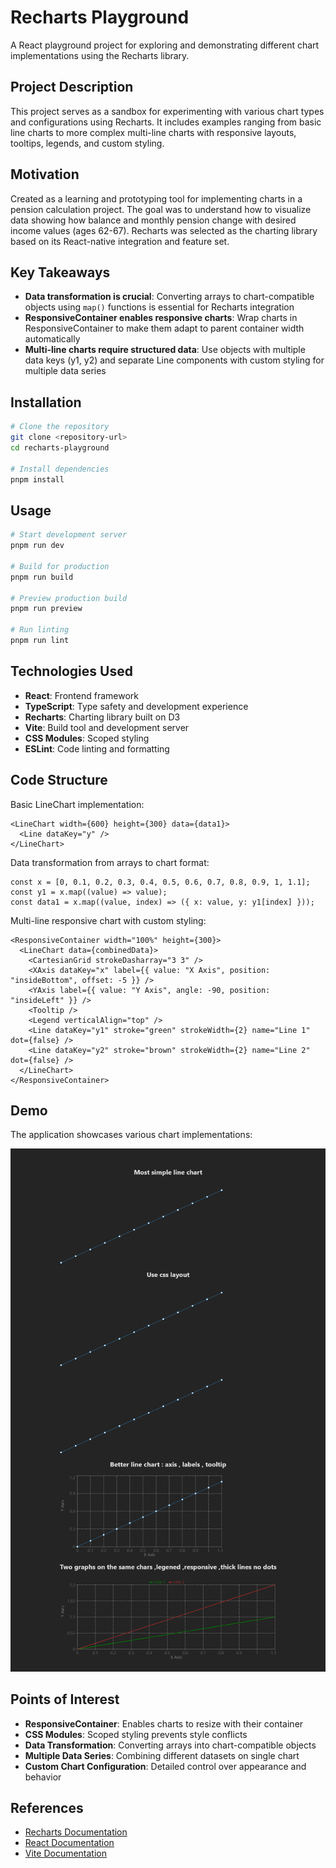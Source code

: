<h1>Recharts Playground</h1>

<p>A React playground project for exploring and demonstrating different chart implementations using the Recharts library.</p>

<h2>Project Description</h2>

<p>This project serves as a sandbox for experimenting with various chart types and configurations using Recharts. It includes examples ranging from basic line charts to more complex multi-line charts with responsive layouts, tooltips, legends, and custom styling.</p>

<h2>Motivation</h2>

<p>Created as a learning and prototyping tool for implementing charts in a pension calculation project. The goal was to understand how to visualize data showing how balance and monthly pension change with desired income values (ages 62-67). Recharts was selected as the charting library based on its React-native integration and feature set.</p>

<h2>Key Takeaways</h2>

<ul>
    <li><strong>Data transformation is crucial</strong>: Converting arrays to chart-compatible objects using <code>map()</code> functions is essential for Recharts integration</li>
    <li><strong>ResponsiveContainer enables responsive charts</strong>: Wrap charts in ResponsiveContainer to make them adapt to parent container width automatically</li>
    <li><strong>Multi-line charts require structured data</strong>: Use objects with multiple data keys (y1, y2) and separate Line components with custom styling for multiple data series</li>
</ul>



<h2>Installation</h2>

```bash
# Clone the repository
git clone <repository-url>
cd recharts-playground

# Install dependencies
pnpm install
```

<h2>Usage</h2>

```bash
# Start development server
pnpm run dev

# Build for production
pnpm run build

# Preview production build
pnpm run preview

# Run linting
pnpm run lint
```

<h2>Technologies Used</h2>

<ul>
    <li><strong>React</strong>: Frontend framework</li>
    <li><strong>TypeScript</strong>: Type safety and development experience</li>
    <li><strong>Recharts</strong>: Charting library built on D3</li>
    <li><strong>Vite</strong>: Build tool and development server</li>
    <li><strong>CSS Modules</strong>: Scoped styling</li>
    <li><strong>ESLint</strong>: Code linting and formatting</li>
</ul>

<h2>Code Structure</h2>

<p>Basic LineChart implementation:</p>

```tsx
<LineChart width={600} height={300} data={data1}>
  <Line dataKey="y" />
</LineChart>
```

<p>Data transformation from arrays to chart format:</p>

```tsx
const x = [0, 0.1, 0.2, 0.3, 0.4, 0.5, 0.6, 0.7, 0.8, 0.9, 1, 1.1];
const y1 = x.map((value) => value);
const data1 = x.map((value, index) => ({ x: value, y: y1[index] }));
```

<p>Multi-line responsive chart with custom styling:</p>

```tsx
<ResponsiveContainer width="100%" height={300}>
  <LineChart data={combinedData}>
    <CartesianGrid strokeDasharray="3 3" />
    <XAxis dataKey="x" label={{ value: "X Axis", position: "insideBottom", offset: -5 }} />
    <YAxis label={{ value: "Y Axis", angle: -90, position: "insideLeft" }} />
    <Tooltip />
    <Legend verticalAlign="top" />
    <Line dataKey="y1" stroke="green" strokeWidth={2} name="Line 1" dot={false} />
    <Line dataKey="y2" stroke="brown" strokeWidth={2} name="Line 2" dot={false} />
  </LineChart>
</ResponsiveContainer>
```



<h2>Demo</h2>

<p>The application showcases various chart implementations:</p>

<img src='./figs/full-screen.png'/>



<h2>Points of Interest</h2>

<ul>
    <li><strong>ResponsiveContainer</strong>: Enables charts to resize with their container</li>
    <li><strong>CSS Modules</strong>: Scoped styling prevents style conflicts</li>
    <li><strong>Data Transformation</strong>: Converting arrays into chart-compatible objects</li>
    <li><strong>Multiple Data Series</strong>: Combining different datasets on single chart</li>
    <li><strong>Custom Chart Configuration</strong>: Detailed control over appearance and behavior</li>
</ul>

<h2>References</h2>

<ul>
    <li><a href="https://recharts.org/">Recharts Documentation</a></li>
    <li><a href="https://react.dev/">React Documentation</a></li>
    <li><a href="https://vitejs.dev/">Vite Documentation</a></li>
</ul>
